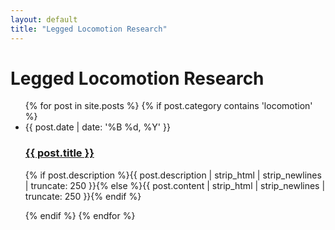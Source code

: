 ```yaml
---
layout: default
title: "Legged Locomotion Research"
---
```

<div class="research" id="research">
  <h1 class="pageTitle">Legged Locomotion Research</h1>
  <ul class="posts noList">
    {% for post in site.posts %}
      {% if post.category contains 'locomotion' %}
        <li>
          <span class="date">{{ post.date | date: '%B %d, %Y' }}</span>
          <h3><a href="{{ post.url }}">{{ post.title }}</a></h3>
          <p class="description">{% if post.description %}{{ post.description | strip_html | strip_newlines | truncate: 250 }}{% else %}{{ post.content | strip_html | strip_newlines | truncate: 250 }}{% endif %}</p>
        </li>
      {% endif %}
    {% endfor %}
  </ul>
</div>
